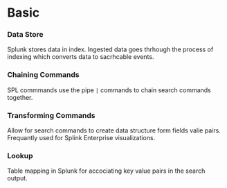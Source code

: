 # Basic

### Data Store

Splunk stores data in index. Ingested data goes thrhough the process of indexing which converts data to sacrhcable events.

### Chaining Commands
SPL commmands use the pipe `|` commands to chain search commands together.

### Transforming Commands
Allow for search commands to create data structure form fields valie pairs. Frequantly used for Splink Enterprise visualizations.

### Lookup
Table mapping in Splunk for accociating key value pairs in the search output.

